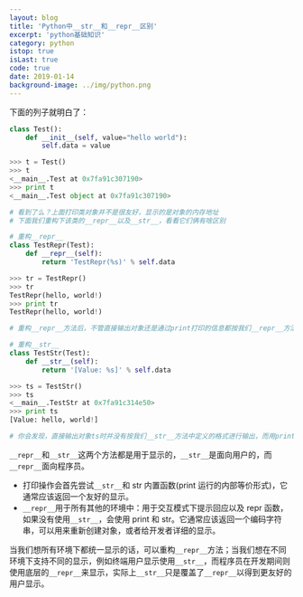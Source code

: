 ```yaml
---
layout: blog
title: 'Python中__str__和__repr__区别'
excerpt: 'python基础知识'
category: python
istop: true
isLast: true
code: true
date: 2019-01-14
background-image: ../img/python.png
---
```


下面的列子就明白了：

```python
class Test():
    def __init__(self, value="hello world"):
        self.data = value

>>> t = Test()
>>> t
<__main__.Test at 0x7fa91c307190>
>>> print t
<__main__.Test object at 0x7fa91c307190>

# 看到了么？上面打印类对象并不是很友好，显示的是对象的内存地址
# 下面我们重构下该类的__repr__以及__str__，看看它们俩有啥区别

# 重构__repr__
class TestRepr(Test):
    def __repr__(self):
        return 'TestRepr(%s)' % self.data

>>> tr = TestRepr()
>>> tr
TestRepr(hello, world!)
>>> print tr
TestRepr(hello, world!)

# 重构__repr__方法后，不管直接输出对象还是通过print打印的信息都按我们__repr__方法中定义的格式进行显示了

# 重构__str__
class TestStr(Test):
    def __str__(self):
        return '[Value: %s]' % self.data

>>> ts = TestStr()
>>> ts
<__main__.TestStr at 0x7fa91c314e50>
>>> print ts
[Value: hello, world!]

# 你会发现，直接输出对象ts时并没有按我们__str__方法中定义的格式进行输出，而用print输出的信息却改变了
```

`__repr__`和`__str__`这两个方法都是用于显示的，`__str__`是面向用户的，而`__repr__`面向程序员。

-   打印操作会首先尝试`__str__`和 str 内置函数(print 运行的内部等价形式)，它通常应该返回一个友好的显示。
-   `__repr__`用于所有其他的环境中：用于交互模式下提示回应以及 repr 函数，如果没有使用`__str__`，会使用 print 和 str。它通常应该返回一个编码字符串，可以用来重新创建对象，或者给开发者详细的显示。

当我们想所有环境下都统一显示的话，可以重构`__repr__`方法；当我们想在不同环境下支持不同的显示，例如终端用户显示使用`__str__`，而程序员在开发期间则使用底层的`__repr__`来显示，实际上`__str__`只是覆盖了`__repr__`以得到更友好的用户显示。
